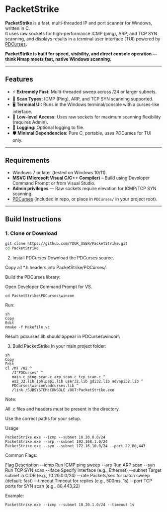 # PacketStrike

**PacketStrike** is a fast, multi-threaded IP and port scanner for Windows, written in C.  
It uses raw sockets for high-performance ICMP (ping), ARP, and TCP SYN scanning, and displays results in a terminal user interface (TUI) powered by [PDCurses](https://github.com/wmcbrine/PDCurses).

**PacketStrike is built for speed, visibility, and direct console operation — think Nmap meets fast, native Windows scanning.**

---

## Features

- ⚡ **Extremely Fast:** Multi-threaded sweep across /24 or larger subnets.
- 🎯 **Scan Types:** ICMP (Ping), ARP, and TCP SYN scanning supported.
- 🖥️ **Terminal UI:** Runs in the Windows terminal/console with a curses-like interface.
- 👷 **Low-level Access:** Uses raw sockets for maximum scanning flexibility (requires Admin).
- 📝 **Logging:** Optional logging to file.
- 🛡️ **Minimal Dependencies:** Pure C, portable, uses PDCurses for TUI only.

---

## Requirements

- Windows 7 or later (tested on Windows 10/11).
- **MSVC (Microsoft Visual C/C++ Compiler)** – Build using Developer Command Prompt or from Visual Studio.
- **Admin privileges** — Raw sockets require elevation for ICMP/TCP SYN scanning.
- [PDCurses](https://github.com/wmcbrine/PDCurses) (included in repo, or place in `PDCurses/` in your project root).

---

## Build Instructions

### 1. **Clone or Download**

```sh
git clone https://github.com/YOUR_USER/PacketStrike.git
cd PacketStrike
```

2. Install PDCurses
Download the PDCurses source.

Copy all *.h headers into PacketStrike/PDCurses/.

Build the PDCurses library:

Open Developer Command Prompt for VS.
```
cd PacketStrike\PDCurses\wincon
```

Run:
```
sh
Copy
Edit
nmake -f Makefile.vc
```

Result: pdcurses.lib should appear in PDCurses\wincon\

3. Build PacketStrike
In your main project folder:

```
sh
Copy
Edit
cl /MT /O2 ^
   /I"PDCurses" ^
   main.c ping_scan.c arp_scan.c tcp_scan.c ^
   ws2_32.lib Iphlpapi.lib user32.lib gdi32.lib advapi32.lib ^
   PDCurses\wincon\pdcurses.lib ^
   /link /SUBSYSTEM:CONSOLE /OUT:PacketStrike.exe
```

Note:

All .c files and headers must be present in the directory.

Use the correct paths for your setup.

Usage
```
PacketStrike.exe --icmp --subnet 10.20.0.0/24
PacketStrike.exe --arp --subnet 192.168.1.0/24
PacketStrike.exe --syn --subnet 172.16.10.0/24 --port 22,80,443
```
Common Flags:

Flag	Description
--icmp	Run ICMP ping sweep
--arp	Run ARP scan
--syn	Run TCP SYN scan
--iface	Specify interface (e.g., Ethernet)
--subnet	Target subnet in CIDR (e.g., 10.20.0.0/24)
--rate	Packets/sec for batch sweep (default: fast)
--timeout	Timeout for replies (e.g., 500ms, 1s)
--port	TCP ports for SYN scan (e.g., 80,443,22)

Example:
```
PacketStrike.exe --icmp --subnet 10.20.1.0/24 --timeout 1s
```
